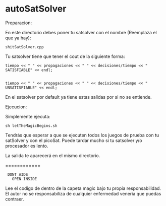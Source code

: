 autoSatSolver
=============

Preparacion:

  En este directorio debes poner tu satsolver con el nombre (Reemplaza el que ya hay):
  
    shitSatSolver.cpp

  Tu satsolver tiene que tener el cout de la siguiente forma:

    tiempo << " " << propagaciones << " " << decisiones/tiempo << " SATISFIABLE" << endl;


    tiempo << " " << propagaciones << " " << decisiones/tiempo << " UNSATISFIABLE" << endl;

  En el satsolver por default ya tiene estas salidas por si no se entiende.

Ejecucion:

  Simplemente ejecuta:

    sh letTheMagicBegins.sh

  Tendrás que esperar a que se ejecuten todos los juegos de prueba con tu satSolver y con el picoSat. 
  Puede tardar mucho si tu satsolver y/o procesador es lento.

  La salida te aparecerá en el mismo directorio.


============

     DONT AIDS
       OPEN INSIDE

  Lee el codigo de dentro de la capeta magic bajo tu propia responsabilidad.
  El autor no se responsabiliza de cualquier enfermedad veneria que puedas contraer. 



